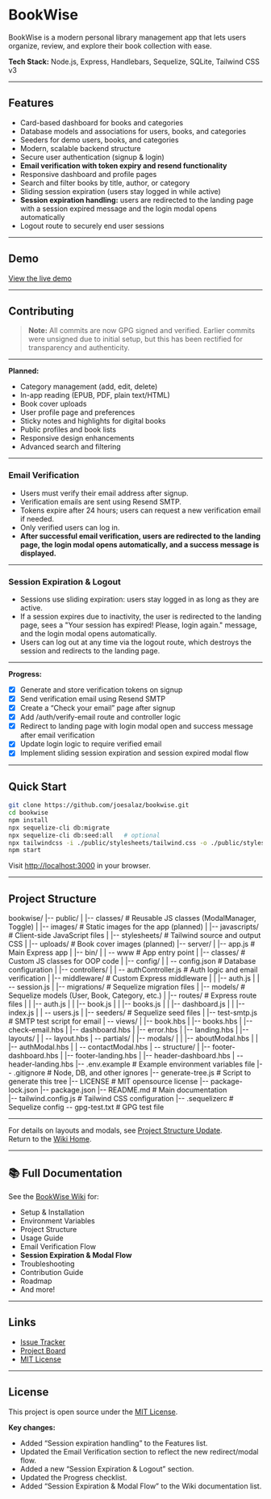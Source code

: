 # BookWise

BookWise is a modern personal library management app that lets users organize, review, and explore their book collection with ease.

**Tech Stack:** Node.js, Express, Handlebars, Sequelize, SQLite, Tailwind CSS v3

---

## Features

- Card-based dashboard for books and categories
- Database models and associations for users, books, and categories
- Seeders for demo users, books, and categories
- Modern, scalable backend structure
- Secure user authentication (signup & login)
- **Email verification with token expiry and resend functionality**
- Responsive dashboard and profile pages
- Search and filter books by title, author, or category
- Sliding session expiration (users stay logged in while active)
- **Session expiration handling:** users are redirected to the landing page with a session expired message and the login modal opens automatically
- Logout route to securely end user sessions

---

## Demo

[View the live demo](https://bookwise-whus.onrender.com/)

---

## Contributing

> **Note:** All commits are now GPG signed and verified. Earlier commits were unsigned due to initial setup, but this has been rectified for transparency and authenticity.
---

**Planned:**

- Category management (add, edit, delete)
- In-app reading (EPUB, PDF, plain text/HTML)
- Book cover uploads
- User profile page and preferences
- Sticky notes and highlights for digital books
- Public profiles and book lists
- Responsive design enhancements
- Advanced search and filtering

---

### Email Verification

- Users must verify their email address after signup.
- Verification emails are sent using Resend SMTP.
- Tokens expire after 24 hours; users can request a new verification email if needed.
- Only verified users can log in.
- **After successful email verification, users are redirected to the landing page, the login modal opens automatically, and a success message is displayed.**

---

### Session Expiration & Logout

- Sessions use sliding expiration: users stay logged in as long as they are active.
- If a session expires due to inactivity, the user is redirected to the landing page, sees a "Your session has expired! Please, login again." message, and the login modal opens automatically.
- Users can log out at any time via the logout route, which destroys the session and redirects to the landing page.

---

**Progress:**

- [x] Generate and store verification tokens on signup
- [x] Send verification email using Resend SMTP
- [x] Create a “Check your email” page after signup
- [x] Add /auth/verify-email route and controller logic
- [x] Redirect to landing page with login modal open and success message after email verification
- [x] Update login logic to require verified email
- [x] Implement sliding session expiration and session expired modal flow

---

## Quick Start

```bash
git clone https://github.com/joesalaz/bookwise.git
cd bookwise
npm install
npx sequelize-cli db:migrate
npx sequelize-cli db:seed:all   # optional
npx tailwindcss -i ./public/stylesheets/tailwind.css -o ./public/stylesheets/output.css --watch
npm start
```

Visit [http://localhost:3000](http://localhost:3000) in your browser.

---

## Project Structure

bookwise/
|-- public/
|   |-- classes/               # Reusable JS classes (ModalManager, Toggle)
|   |-- images/                # Static images for the app (planned)
|   |-- javascripts/           # Client-side JavaScript files
|   |-- stylesheets/           # Tailwind source and output CSS
|   |-- uploads/               # Book cover images (planned)
|-- server/
|   |-- app.js                 # Main Express app
|   |-- bin/
|   |   \-- www                # App entry point
|   |-- classes/               # Custom JS classes for OOP code
|   |-- config/
|   |   \-- config.json        # Database configuration
|   |-- controllers/
|   |   \-- authController.js  # Auth logic and email verification
|   |-- middleware/            # Custom Express middleware
|   |   |-- auth.js
|   |   \-- session.js
|   |-- migrations/            # Sequelize migration files
|   |-- models/                # Sequelize models (User, Book, Category, etc.)
|   |-- routes/                # Express route files
|   |   |-- auth.js
|   |   |-- book.js
|   |   |-- books.js
|   |   |-- dashboard.js
|   |   |-- index.js
|   |   \-- users.js
|   |-- seeders/               # Sequelize seed files
|   |-- test-smtp.js           # SMTP test script for email
|   \-- views/
|       |-- book.hbs
|       |-- books.hbs
|       |-- check-email.hbs
|       |-- dashboard.hbs
|       |-- error.hbs
|       |-- landing.hbs
|       |-- layouts/
|       |   \-- layout.hbs
|       \-- partials/
|           |-- modals/
|           |   |-- aboutModal.hbs
|           |   |-- authModal.hbs
|           |   \-- contactModal.hbs
|           \-- structure/
|               |-- footer-dashboard.hbs
|               |-- footer-landing.hbs
|               |-- header-dashboard.hbs
|               \-- header-landing.hbs
|-- .env.example               # Example environment variables file
|-- .gitignore                 # Node, DB, and other ignores
|-- generate-tree.js           # Script to generate this tree
|-- LICENSE                    # MIT opensource license
|-- package-lock.json
|-- package.json
|-- README.md                  # Main documentation  
|-- tailwind.config.js         # Tailwind CSS configuration
|-- .sequelizerc               # Sequelize config
\-- gpg-test.txt               # GPG test file

---
For details on layouts and modals, see [Project Structure Update](../../wiki/Project-Structure-Update).  
Return to the [Wiki Home](../../wiki).

---

## 📚 Full Documentation

See the [BookWise Wiki](https://github.com/joesalaz/bookwise/wiki) for:

- Setup & Installation
- Environment Variables
- Project Structure
- Usage Guide
- Email Verification Flow
- **Session Expiration & Modal Flow**
- Troubleshooting
- Contribution Guide
- Roadmap
- And more!

---

## Links

- [Issue Tracker](https://github.com/joesalaz/bookwise/issues)
- [Project Board](https://github.com/joesalaz/bookwise/projects)
- [MIT License](./LICENSE)

---

## License

This project is open source under the [MIT License](./LICENSE).

**Key changes:**

- Added “Session expiration handling” to the Features list.
- Updated the Email Verification section to reflect the new redirect/modal flow.
- Added a new “Session Expiration & Logout” section.
- Updated the Progress checklist.
- Added “Session Expiration & Modal Flow” to the Wiki documentation list.